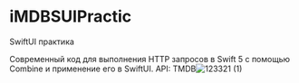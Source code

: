 # iMDBSUIPractic

SwiftUI практика 

Современный код для выполнения HTTP запросов в Swift 5 с помощью Combine и применение его в SwiftUI.
API: TMDB![123321 (1)](https://user-images.githubusercontent.com/91971233/172928795-afd55e39-21ec-421c-ad2d-5bf89c55843b.gif)
